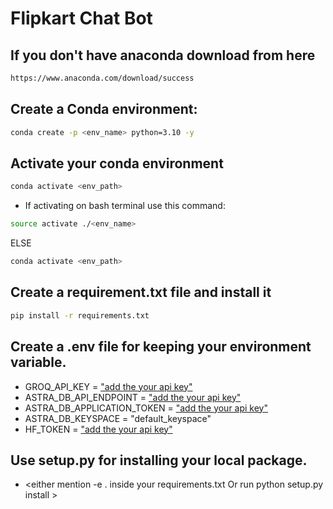 # Flipkart Chat Bot 

## If you don't have anaconda download from here
```bash 
https://www.anaconda.com/download/success 
```
## Create a Conda environment:

```bash
conda create -p <env_name> python=3.10 -y
```
## Activate your conda environment

```bash
conda activate <env_path>
```
- If activating on bash terminal use this command:

```bash
source activate ./<env_name> 
```
ELSE
```bash
conda activate <env_path>
```

## Create a requirement.txt file and install it

```bash
pip install -r requirements.txt
```
## Create a .env file for keeping your environment variable.
- GROQ_API_KEY = ["add the your api key"](https://console.groq.com)
- ASTRA_DB_API_ENDPOINT = ["add the your api key"](https://console.groq.com)
- ASTRA_DB_APPLICATION_TOKEN = ["add the your api key"](https://console.groq.com)
- ASTRA_DB_KEYSPACE = "default_keyspace"
- HF_TOKEN = ["add the your api key"](https://huggingface.co/settings/tokens)


## Use setup.py for installing your local package.

- <either mention -e . inside your requirements.txt Or run python setup.py install >

